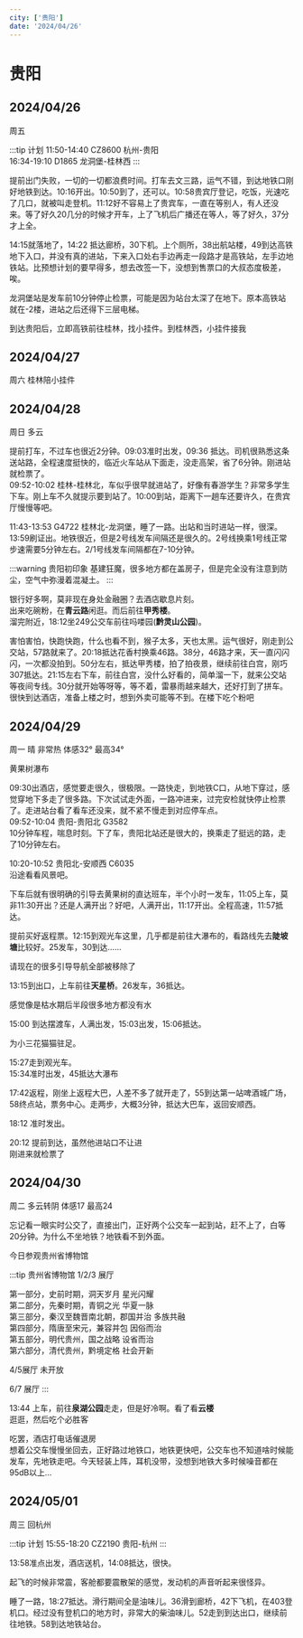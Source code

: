 ```yaml
---
city: ['贵阳']
date: '2024/04/26'
---
```


# 贵阳 <Badge type="warning" text="未完待续……" />

<CityLink v-for="(v, i) in $frontmatter.city" :city="v" :date="new Date($frontmatter.date)" />

<script setup>
import CityLink from '../../.vitepress/components/trip/CityLink.vue';
</script>

## 2024/04/26

周五

:::tip 计划
11:50-14:40 CZ8600 杭州-贵阳  
16:34-19:10 D1865 龙洞堡-桂林西
:::

提前出门失败，一切的一切都浪费时间。打车去文三路，运气不错，到达地铁口刚好地铁到达。10:16开出。10:50到了，还可以。10:58贵宾厅登记，吃饭，光速吃了几口，就被叫走登机。11:12好不容易上了贵宾车，一直在等别人，有人还没来。等了好久20几分的时候才开车，上了飞机后广播还在等人，等了好久，37分才上全。

14:15就落地了，14:22 抵达廊桥，30下机。上个厕所，38出航站楼，49到达高铁地下入口，并没有真的进站，下来入口处右手边再走一段路才是高铁站，左手边地铁站。比预想计划的要早得多，想去改签一下，没想到售票口的大叔态度极差，唉。

龙洞堡站是发车前10分钟停止检票，可能是因为站台太深了在地下。原本高铁站就在-2楼，进站之后还得下三层电梯。

到达贵阳后，立即高铁前往桂林，找小挂件。到桂林西，小挂件接我

## 2024/04/27

周六 桂林陪小挂件

## 2024/04/28

周日 多云

提前打车，不过车也很近2分钟。09:03准时出发，09:36 抵达。司机很熟悉这条送站路，全程速度挺快的，临近火车站从下面走，没走高架，省了6分钟。刚进站就检票了。  
09:52-10:02 桂林-桂林北，车似乎很早就进站了，好像有春游学生？非常多学生下车。刚上车不久就提示要到站了。10:00到站，距离下一趟车还要许久，在贵宾厅慢慢等吧。

11:43-13:53 G4722 桂林北-龙洞堡，睡了一路。出站和当时进站一样，很深。13:59刷证出。地铁很近，但是2号线发车间隔还是很久的。2号线换乘1号线正常步速需要5分钟左右。2/1号线发车间隔都在7-10分钟。

:::warning 贵阳初印象
基建狂魔，很多地方都在盖房子，但是完全没有注意到防尘，空气中弥漫着混凝土。
:::

银行好多啊，莫非现在身处金融圈？去酒店歇息片刻。  
出来吃碗粉，在**青云路**闲逛。而后前往**甲秀楼**。  
溜完附近，18:12坐249公交车前往吗喽园(**黔灵山公园**)。

害怕害怕，快跑快跑，什么也看不到，猴子太多，天也太黑。运气很好，刚走到公交站，57路就来了。20:18抵达花香村换乘46路。38分，46路才来，天一直闪闪闪，一次都没拍到。50分左右，抵达甲秀楼，拍了拍夜景，继续前往白宫，刚巧307抵达。21:15左右下车，前往白宫，没什么好看的，简单溜一下，就来公交站等夜间专线。30分就开始等呀等，等不着，雷暴雨越来越大，还好打到了拼车。很快到达酒店，准备上楼之时，想到外卖可能等不到。在楼下吃个粉吧

## 2024/04/29

周一 晴 非常热 体感32° 最高34°

黄果树瀑布

09:30出酒店，感觉要走很久，很极限。一路快走，到地铁C口，从地下穿过，感觉穿地下多走了很多路。下次试试走外面，一路冲进来，过完安检就快停止检票了。走进站台看了看车还没来，就不紧不慢走到对应停车点。  
09:52-10:04 贵阳-贵阳北 G3582  
10分钟车程，喘息时刻。下了车，贵阳北站还是很大的，换乘走了挺远的路，走了10分钟左右。

10:20-10:52 贵阳北-安顺西 C6035  
沿途看看风景吧。

下车后就有很明确的引导去黄果树的直达班车，半个小时一发车，11:05上车，莫非11:30开出？还是人满开出？好吧，人满开出，11:17开出。全程高速，11:57抵达。

提前买好返程票。12:15到观光车这里，几乎都是前往大瀑布的，看路线先去**陡坡塘**比较好。25发车，30到达……

请现在的很多引导导航全部被移除了

13:15到出口，上车前往**天星桥**。26发车，36抵达。

感觉像是枯水期后半段很多地方都没有水

15:00 到达摆渡车，人满出发，15:03出发，15:06抵达。

为小三花猫猫驻足。

15:27走到观光车。  
15:34准时出发，45抵达大瀑布

17:42返程，刚坐上返程大巴，人差不多了就开走了，55到达第一站啤酒城广场，58终点站，票务中心。走两步，大概3分钟，抵达大巴车，返回安顺西。

18:12 准时发出。

20:12 提前到达，虽然他进站口不让进  
刚进来就检票了

## 2024/04/30

周二 多云转阴 体感17 最高24

忘记看一眼实时公交了，直接出门，正好两个公交车一起到站，赶不上了，白等20分钟。为什么不坐地铁？地铁看不到外面。

今日参观贵州省博物馆

:::tip 贵州省博物馆
1/2/3 展厅

第一部分，史前时期，洞天岁月 星光闪耀  
第二部分，先秦时期，青铜之光 华夏一脉  
第三部分，秦汉至魏晋南北朝，郡国并治 多族共融  
第四部分，隋唐至宋元，兼容并包 因俗而治  
第五部分，明代贵州，国之战略 设省而治  
第六部分，清代贵州，黔境定格 社会开新  

4/5展厅 未开放

6/7 展厅
:::

13:44 上车，前往**泉湖公园**走走，但是好冷啊。看了看**云楼**  
逛逛，然后吃个必胜客

吃罢，酒店打电话催退房  
想着公交车慢慢坐回去，正好路过地铁口，地铁更快吧，公交车也不知道啥时候能发车，先地铁走吧。今天轻装上阵，耳机没带，没想到地铁大多时候噪音都在95dB以上…

## 2024/05/01

周三 回杭州

:::tip 计划
15:55-18:20 CZ2190 贵阳-杭州
:::

13:58准点出发，酒店送机，14:08抵达，很快。

起飞的时候非常震，客舱都要震散架的感觉，发动机的声音听起来很怪异。

睡了一路，18:27抵达。滑行期间全是油味儿。36滑到廊桥，42下飞机，在403登机口。经过没有登机口的地方时，非常大的柴油味儿。52走到到达出口，继续前往地铁。58到达地铁站台。
